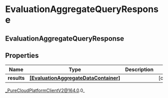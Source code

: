 # EvaluationAggregateQueryResponse

## EvaluationAggregateQueryResponse

## Properties

|Name | Type | Description | Notes|
|------------ | ------------- | ------------- | -------------|
| **results** | [**[EvaluationAggregateDataContainer]**](EvaluationAggregateDataContainer) |  | [optional] |



_PureCloudPlatformClientV2@164.0.0_
